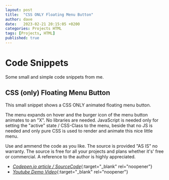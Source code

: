```yaml
---
layout: post
title:  "CSS ONLY Floating Menu Button"
author: dave
date:   2023-02-21 20:15:05 +0200
categories: Projects HTML
tags: [Projects, HTML]
published: true
---
```


# Code Snippets
Some small and simple code snippets from me.

## CSS (only) Floating Menu Button
This small snippet shows a CSS ONLY animated floating menu button. 

The menu expands on hover and the burger icon of the menu button animates to an "X". No libraries are needed. JavaScript is needed only for setting the "active" state / CSS-Class to the menu, beside that no JS is needed and only pure CSS is used to render and animate this nice little menu.

Use and ammend the code as you like. The source is provided "AS IS" no warranty. The source is free for all your projects and plans whether it's' free or commercial. A reference to the author is highly appreciated.

- [_Codepen.io article / SourceCode_](https://codepen.io/kimdhauser/pen/PodNZeQ){:target="_blank" rel="noopener"}
- [_Youtube Demo Video_](https://youtu.be/WS7bLdwmnsM){:target="_blank" rel="noopener"}
